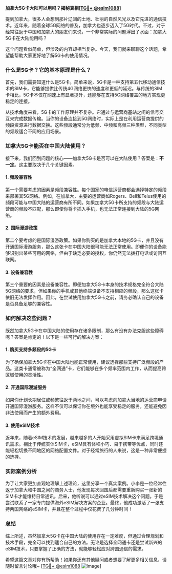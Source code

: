 **加拿大5G卡大陆可以用吗？揭秘真相[[TG💪+ @esim1088](https://t.me/s/esim1088)]**

提到加拿大，很多人会想到那片辽阔的土地、壮丽的自然风光以及它先进的通信技术。近年来，随着全球5G网络的普及，加拿大也逐步迈入了5G时代。不过，对于经常往返于中国和加拿大的朋友们来说，一个非常实际的问题浮出了水面：加拿大5G卡在大陆能用吗？

这个问题看似简单，但涉及的内容却相当复杂。今天，我们就来聊聊这个话题，希望能帮助大家更好地了解5G卡的使用情况。

### 什么是5G卡？它的基本原理是什么？

首先，我们需要知道什么是5G卡。简单来说，5G卡是一种支持第五代移动通信技术的SIM卡，它能够提供比传统4G网络更快的速度和更低的延迟。与传统的SIM卡相比，5G卡不仅在网速上有显著提升，还能够在支持5G网络覆盖的地方实现更稳定的连接。

从技术角度来看，5G卡的工作原理并不复杂。它通过与运营商基站之间的信号交互来完成数据传输。当你的设备连接到5G网络时，实际上是在利用运营商提供的频段资源进行数据交换。这些频段通常分为低频、中频和高频三种类型，不同类型的频段适合不同的应用场景。

### 加拿大5G卡能否在中国大陆使用？

接下来，我们回到问题的核心——加拿大5G卡是否可以在大陆使用？答案是：**不一定**。这主要取决于几个关键因素。

#### 1. 频段兼容性

第一个需要考虑的因素是频段兼容性。每个国家的电信运营商都会选择特定的频段来部署其5G网络。例如，在加拿大，主要的运营商如Rogers、Bell和Telus使用的频段可能与中国大陆的运营商有所不同。如果加拿大5G卡所支持的频段与大陆运营商的频段不匹配，那么即使你将卡插入手机，也无法正常连接到大陆的5G网络。

#### 2. 国际漫游政策

第二个要考虑的是国际漫游政策。如果你购买的是加拿大本地的5G卡，并且没有开通国际漫游服务，那么这张卡在中国大陆很可能无法正常使用。即便你的设备能够识别出某些可用的网络，但由于缺乏必要的授权，你仍然无法拨打电话或访问互联网。

#### 3. 设备兼容性

第三个重要的因素是设备兼容性。即便加拿大5G卡本身的技术规格完全符合大陆5G网络的要求，但如果你的手机或其他终端设备不支持相应的频段，那么这张卡依旧无法发挥作用。因此，在尝试使用加拿大5G卡之前，请务必确认自己的设备是否具备足够的兼容性。

### 如何解决这些问题？

既然加拿大5G卡在中国大陆的使用存在诸多限制，那么有没有办法克服这些障碍呢？答案是肯定的！以下是一些可行的解决方案：

#### 1. 购买支持多频段的5G卡

为了确保加拿大5G卡在中国大陆也能正常使用，建议选择那些支持广泛频段的产品。这类卡通常被称为“全网通”卡，它们能够在多个频率范围内工作，从而提高跨区域使用的灵活性。

#### 2. 开通国际漫游服务

如果你计划长期居住或频繁往返于两地之间，可以考虑向加拿大当地的运营商申请开通国际漫游服务。这样不仅可以保证你在境外也能享受稳定的服务，还能避免因非法使用而产生的额外费用。

#### 3. 使用eSIM技术

近年来，随着eSIM技术的发展，越来越多的人开始采用虚拟SIM卡来满足跨境通讯需求。相比于传统实体SIM卡，eSIM具有体积小巧、易于携带等优点，同时还能轻松切换不同地区的网络配置文件。对于经常旅行的人来说，这是一种非常便捷的选择。

### 实际案例分析

为了让大家更加直观地理解上述理论，这里分享一个真实案例。小李是一位经常往返于加拿大和中国之间的商务人士，他发现每次回国后都需要重新购买一张新的SIM卡才能维持日常通讯。后来，他听说可以通过eSIM技术解决这个问题，于是尝试联系了一家专门提供海外eSIM解决方案的企业。最终，他成功激活了一张支持两国网络的eSIM卡，并且在整个过程中仅花费了几分钟时间！

### 总结

综上所述，虽然加拿大5G卡在中国大陆的使用存在一定难度，但通过合理规划和技术手段，完全可以找到适合自己的方法。无论是选择全网通卡还是尝试新兴的eSIM技术，只要掌握了正确的方法，就能够轻松应对跨国通信的需求。

希望这篇文章对你有所帮助！如果你还有其他疑问或者想要了解更多相关信息，请随时留言讨论哦~ [[TG💪+ @esim1088](https://t.me/s/esim1088) ![Image](https://i.postimg.cc/4NQfJmqS/Snipaste-2025-05-13-00-14-12.png)]